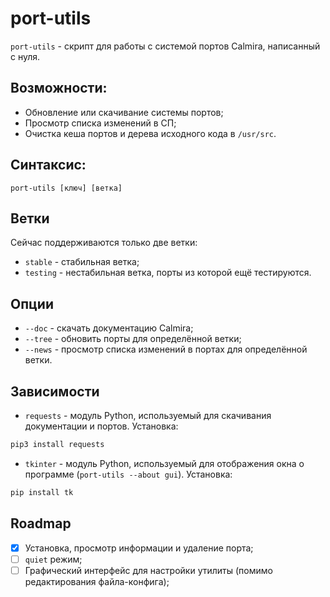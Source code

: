 # port-utils

`port-utils` - скрипт для работы с системой портов Calmira, написанный с нуля.

## Возможности:

* Обновление или скачивание системы портов;
* Просмотр списка изменений в СП;
* Очистка кеша портов и дерева исходного кода в `/usr/src`.

## Синтаксис:

```
port-utils [ключ] [ветка]
```

## Ветки

Сейчас поддерживаются только две ветки:

* `stable` - стабильная ветка;
* `testing` - нестабильная ветка, порты из которой ещё тестируются.

## Опции

* `--doc`  - скачать документацию Calmira;
* `--tree` - обновить порты для определённой ветки;
* `--news` - просмотр списка изменений в портах для определённой ветки.

## Зависимости

* `requests` - модуль Python, используемый для скачивания документации и портов. Установка:

```python
pip3 install requests
```

* `tkinter` - модуль Python, используемый для отображения окна о программе (`port-utils --about gui`). Установка:

```python
pip install tk
```

## Roadmap

- [x] Установка, просмотр информации и удаление порта;
- [ ] `quiet` режим;
- [ ] Графический интерфейс для настройки утилиты (помимо редактирования файла-конфига);